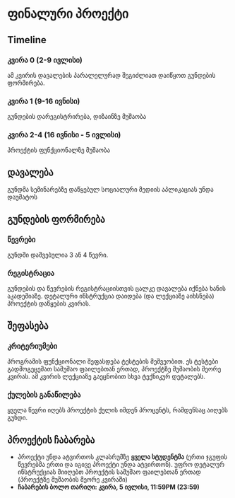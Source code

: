 # ფინალური პროექტი

## Timeline
### კვირა 0 (2-9 ივლისი)
ამ კვირის დავალების პარალელურად შეგიძლიათ დაიწყოთ გუნდების ფორმირება.

### კვირა 1 (9-16 ივნისი)
გუნდების დარეგისტრირება, დიზაინზე მუშაობა

### კვირა 2-4 (16 ივნისი - 5 ივლისი)
პროექტის ფუნქციონალზე მუშაობა

## დავალება
გუნდმა სემინარებზე დაწყებულ სოციალური მედიის აპლიკაციას უნდა დაუმატოს 

## გუნდების ფორმირება

### წევრები
გუნდში დაშვებულია 3 ან 4 წევრი. 

### რეგისტრაცია
გუნდების და წევრების რეგისტრაციისთვის ცალკე დავალება იქნება ხანის აკადემიაზე. დეტალური ინსტრუქცია დაიდება (და ლექციაზე აიხსნება) პროექტის დაწყების კვირას.


## შეფასება
### კრიტერიუმები
პროგრამის ფუნქციონალი შეფასდება ტესტების მეშვეობით. ეს ტესტები გადმოგეცემათ სამუშაო ფაილებთან ერთად, პროექტზე მუშაობის მეორე კვირას. ამ კვირის ლექციაზე გაეცნობით სხვა ტექნიკურ დეტალებს.

### ქულების განაწილება
ყველა წევრი იღებს პროექტის ქულის იმდენ პროცენტს, რამდენსაც აიღებს გუნდი. 

## პროექტის ჩაბარება
- პროექტი უნდა ატვირთოს კლასრუმზე **ყველა სტუდენტმა** (ერთი ჯგუფის წევრებმა ერთი და იგივე პროექტი უნდა ატვირთონ). უფრო დეტალურ ინსტრუქციას მიიღებთ პროექტის სამუშაო ფაილებთან ერთად (პროექტზე მუშაობის მეორე კვირაში)
- **ჩაბარების ბოლო თარიღი: კვირა, 5 ივლისი, 11:59PM (23:59)** 
